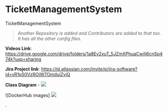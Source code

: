# TicketManagementSystem
TicketManagementSystem


> *Another Repository is added and Contributors are added to that too. It has all the other config files.*



**Videos Link**: https://drive.google.com/drive/folders/1a8Ev2xuT_5JZmXPhuaCwiIj6cnSp474k?usp=sharing

**Jira Project link**: https://id.atlassian.com/invite/p/jira-software?id=vR1p50VzROiW7OmduiZyiQ

**Class Diagram** - 
<img src="https://i.gyazo.com/e7911a2b14782bfe646373ae384343a4.png">


![DockerHub images] <img src="https://i.gyazo.com/2678a3b7772a7d5441d1c7b97fbd9bd7.png">

.

